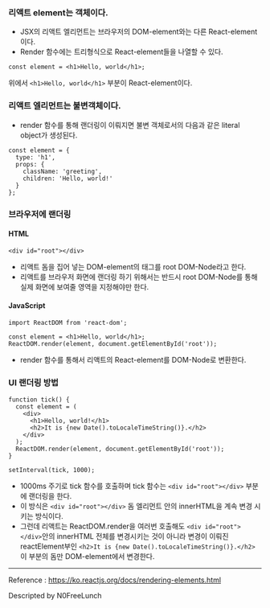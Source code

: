 ### 리액트 element는 객체이다.
- JSX의 리액트 엘리먼트는 브라우저의 DOM-element와는 다른 React-element이다.
- Render 함수에는 트리형식으로 React-element들을 나열할 수 있다.
```
const element = <h1>Hello, world</h1>;
```
위에서 ```<h1>Hello, world</h1>``` 부분이 React-element이다.

### 리액트 엘리먼트는 불변객체이다. 
- render 함수를 통해 랜더링이 이뤄지면 불변 객체로서의 다음과 같은 literal object가 생성된다. 
```
const element = {
  type: 'h1',
  props: {
    className: 'greeting',
    children: 'Hello, world!'
  }
};
```

### 브라우저에 랜더링
#### HTML
```
<div id="root"></div>
```
- 리액트 돔을 집어 넣는 DOM-element의 태그를 root DOM-Node라고 한다.
- 리액트를 브라우저 화면에 랜더링 하기 위해서는 반드시 root DOM-Node를 통해 실제 화면에 보여줄 영역을 지정해야만 한다.

#### JavaScript
```
import ReactDOM from 'react-dom';

const element = <h1>Hello, world</h1>;
ReactDOM.render(element, document.getElementById('root'));
```
- render 함수를 통해서 리액트의 React-element를 DOM-Node로 변환한다.


### UI 랜더링 방법
```
function tick() {
  const element = (
    <div>
      <h1>Hello, world!</h1>
      <h2>It is {new Date().toLocaleTimeString()}.</h2>
    </div>
  );
  ReactDOM.render(element, document.getElementById('root'));
}

setInterval(tick, 1000);
```
- 1000ms 주기로 tick 함수를 호출하며 tick 함수는 ```<div id="root"></div>``` 부분에 랜더링을 한다.
- 이 방식은 ```<div id="root"></div>``` 돔 엘리먼트 안의 innerHTML을 계속 변경 시키는 방식이다.
- 그런데 리액트는 ReactDOM.render을 여러번 호출해도  ```<div id="root"></div>```안의 innerHTML 전체를 변경시키는 것이 아니라 변경이 이뤄진 reactElement부인 ```<h2>It is {new Date().toLocaleTimeString()}.</h2>``` 이 부분의 돔만 DOM-element에서 변경한다.


---
Reference : https://ko.reactjs.org/docs/rendering-elements.html


Descripted by N0FreeLunch
